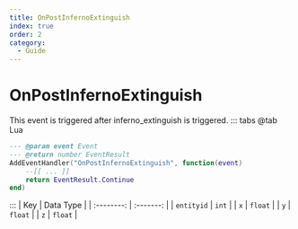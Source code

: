 ```yaml
---
title: OnPostInfernoExtinguish
index: true
order: 2
category:
  - Guide
---
```


# OnPostInfernoExtinguish
This event is triggered after inferno_extinguish is triggered.
::: tabs
@tab Lua
```lua
--- @param event Event
--- @return number EventResult
AddEventHandler("OnPostInfernoExtinguish", function(event)
    --[[ ... ]]
    return EventResult.Continue
end)
```

:::
|     Key    | Data Type |
| :--------: | :-------: |
| `entityid` |   `int`   |
|     `x`    |  `float`  |
|     `y`    |  `float`  |
|     `z`    |  `float`  |